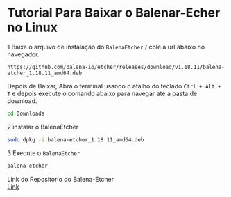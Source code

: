 # Tutorial Para Baixar o Balenar-Echer no Linux


1 Baixe o arquivo de instalação do `BalenaEtcher` / cole a url abaixo no navegador.
```
https://github.com/balena-io/etcher/releases/download/v1.18.11/balena-etcher_1.18.11_amd64.deb
```
Depois de Baixar, Abra o terminal usando o atalho do teclado `Ctrl + Alt + T` e depois execute o comando abaixo para navegar até a pasta de download.
```bash
cd Downloads
```

2 instalar o BalenaEtcher

```bash
sudo dpkg -i balena-etcher_1.18.11_amd64.deb
```

3 Execute o `BalenaEtcher`
```bash
balena-etcher
```

Link do Repositorio do Balena-Etcher <br>
[Link](https://github.com/balena-io/etcher#debian-and-ubuntu-based-package-repository-gnulinux-x86x64)